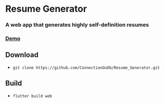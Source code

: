 # Resume Generator
### A web app that generates highly self-definition resumes

### [Demo](https://connectionouob.github.io/resume-generator/)

## Download
- ```git clone https://github.com/ConnectionOuOb/Resume_Generator.git```

## Build
- ```flutter build web```
